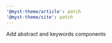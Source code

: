 ```yaml
---
'@myst-theme/article': patch
'@myst-theme/site': patch
---
```


Add abstract and keywords components
